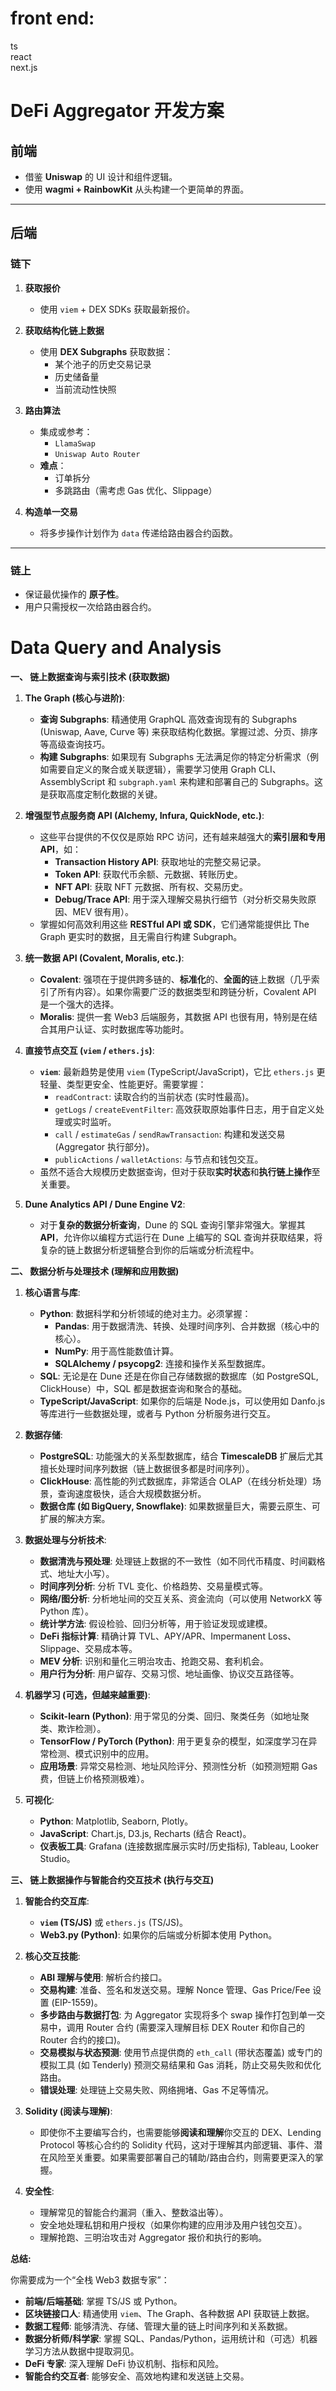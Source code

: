 # front end:
 
ts  
react  
next.js

# DeFi Aggregator 开发方案

## 前端

- 借鉴 **Uniswap** 的 UI 设计和组件逻辑。
- 使用 **wagmi + RainbowKit** 从头构建一个更简单的界面。

---

## 后端

### 链下

1. **获取报价**
   - 使用 `viem` + DEX SDKs 获取最新报价。

2. **获取结构化链上数据**
   - 使用 **DEX Subgraphs** 获取数据：
     - 某个池子的历史交易记录
     - 历史储备量
     - 当前流动性快照

3. **路由算法**
   - 集成或参考：
     - `LlamaSwap`
     - `Uniswap Auto Router`
   - **难点**：
     - 订单拆分
     - 多跳路由（需考虑 Gas 优化、Slippage）

4. **构造单一交易**
   - 将多步操作计划作为 `data` 传递给路由器合约函数。

---

### 链上

- 保证最优操作的 **原子性**。
- 用户只需授权一次给路由器合约。


# Data Query and Analysis

**一、 链上数据查询与索引技术 (获取数据)**

1.  **The Graph (核心与进阶)**:
    * **查询 Subgraphs**: 精通使用 GraphQL 高效查询现有的 Subgraphs (Uniswap, Aave, Curve 等) 来获取结构化数据。掌握过滤、分页、排序等高级查询技巧。
    * **构建 Subgraphs**: 如果现有 Subgraphs 无法满足你的特定分析需求（例如需要自定义的聚合或关联逻辑），需要学习使用 Graph CLI、AssemblyScript 和 `subgraph.yaml` 来构建和部署自己的 Subgraphs。这是获取高度定制化数据的关键。

2.  **增强型节点服务商 API (Alchemy, Infura, QuickNode, etc.)**:
    * 这些平台提供的不仅仅是原始 RPC 访问，还有越来越强大的**索引层和专用 API**，如：
        * **Transaction History API**: 获取地址的完整交易记录。
        * **Token API**: 获取代币余额、元数据、转账历史。
        * **NFT API**: 获取 NFT 元数据、所有权、交易历史。
        * **Debug/Trace API**: 用于深入理解交易执行细节（对分析交易失败原因、MEV 很有用）。
    * 掌握如何高效利用这些 **RESTful API 或 SDK**，它们通常能提供比 The Graph 更实时的数据，且无需自行构建 Subgraph。

3.  **统一数据 API (Covalent, Moralis, etc.)**:
    * **Covalent**: 强项在于提供跨多链的、**标准化**的、**全面的**链上数据（几乎索引了所有内容）。如果你需要广泛的数据类型和跨链分析，Covalent API 是一个强大的选择。
    * **Moralis**: 提供一套 Web3 后端服务，其数据 API 也很有用，特别是在结合其用户认证、实时数据库等功能时。

4.  **直接节点交互 (`viem` / `ethers.js`)**:
    * **`viem`**: 最新趋势是使用 `viem` (TypeScript/JavaScript)，它比 `ethers.js` 更轻量、类型更安全、性能更好。需要掌握：
        * `readContract`: 读取合约的当前状态 (实时性最高)。
        * `getLogs` / `createEventFilter`: 高效获取原始事件日志，用于自定义处理或实时监听。
        * `call` / `estimateGas` / `sendRawTransaction`: 构建和发送交易 (Aggregator 执行部分)。
        * `publicActions` / `walletActions`: 与节点和钱包交互。
    * 虽然不适合大规模历史数据查询，但对于获取**实时状态**和**执行链上操作**至关重要。

5.  **Dune Analytics API / Dune Engine V2**:
    * 对于**复杂的数据分析查询**，Dune 的 SQL 查询引擎非常强大。掌握其 **API**，允许你以编程方式运行在 Dune 上编写的 SQL 查询并获取结果，将复杂的链上数据分析逻辑整合到你的后端或分析流程中。

**二、 数据分析与处理技术 (理解和应用数据)**

1.  **核心语言与库**:
    * **Python**: 数据科学和分析领域的绝对主力。必须掌握：
        * **Pandas**: 用于数据清洗、转换、处理时间序列、合并数据（核心中的核心）。
        * **NumPy**: 用于高性能数值计算。
        * **SQLAlchemy / psycopg2**: 连接和操作关系型数据库。
    * **SQL**: 无论是在 Dune 还是在你自己存储数据的数据库（如 PostgreSQL, ClickHouse）中，SQL 都是数据查询和聚合的基础。
    * **TypeScript/JavaScript**: 如果你的后端是 Node.js，可以使用如 Danfo.js 等库进行一些数据处理，或者与 Python 分析服务进行交互。

2.  **数据存储**:
    * **PostgreSQL**: 功能强大的关系型数据库，结合 **TimescaleDB** 扩展后尤其擅长处理时间序列数据（链上数据很多都是时间序列）。
    * **ClickHouse**: 高性能的列式数据库，非常适合 OLAP（在线分析处理）场景，查询速度极快，适合大规模数据分析。
    * **数据仓库 (如 BigQuery, Snowflake)**: 如果数据量巨大，需要云原生、可扩展的解决方案。

3.  **数据处理与分析技术**:
    * **数据清洗与预处理**: 处理链上数据的不一致性（如不同代币精度、时间戳格式、地址大小写）。
    * **时间序列分析**: 分析 TVL 变化、价格趋势、交易量模式等。
    * **网络/图分析**: 分析地址间的交互关系、资金流向（可以使用 NetworkX 等 Python 库）。
    * **统计学方法**: 假设检验、回归分析等，用于验证发现或建模。
    * **DeFi 指标计算**: 精确计算 TVL、APY/APR、Impermanent Loss、Slippage、交易成本等。
    * **MEV 分析**: 识别和量化三明治攻击、抢跑交易、套利机会。
    * **用户行为分析**: 用户留存、交易习惯、地址画像、协议交互路径等。

4.  **机器学习 (可选，但越来越重要)**:
    * **Scikit-learn (Python)**: 用于常见的分类、回归、聚类任务（如地址聚类、欺诈检测）。
    * **TensorFlow / PyTorch (Python)**: 用于更复杂的模型，如深度学习在异常检测、模式识别中的应用。
    * **应用场景**: 异常交易检测、地址风险评分、预测性分析（如预测短期 Gas 费，但链上价格预测极难）。

5.  **可视化**:
    * **Python**: Matplotlib, Seaborn, Plotly。
    * **JavaScript**: Chart.js, D3.js, Recharts (结合 React)。
    * **仪表板工具**: Grafana (连接数据库展示实时/历史指标), Tableau, Looker Studio。

**三、 链上数据操作与智能合约交互技术 (执行与交互)**

1.  **智能合约交互库**:
    * **`viem` (TS/JS)** 或 `ethers.js` (TS/JS)。
    * **Web3.py (Python)**: 如果你的后端或分析脚本使用 Python。

2.  **核心交互技能**:
    * **ABI 理解与使用**: 解析合约接口。
    * **交易构建**: 准备、签名和发送交易。理解 Nonce 管理、Gas Price/Fee 设置 (EIP-1559)。
    * **多步路由与数据打包**: 为 Aggregator 实现将多个 swap 操作打包到单一交易中，调用 Router 合约 (需要深入理解目标 DEX Router 和你自己的 Router 合约的接口)。
    * **交易模拟与状态预测**: 使用节点提供商的 `eth_call` (带状态覆盖) 或专门的模拟工具 (如 Tenderly) 预测交易结果和 Gas 消耗，防止交易失败和优化路由。
    * **错误处理**: 处理链上交易失败、网络拥堵、Gas 不足等情况。

3.  **Solidity (阅读与理解)**:
    * 即使你不主要编写合约，也需要能够**阅读和理解**你交互的 DEX、Lending Protocol 等核心合约的 Solidity 代码，这对于理解其内部逻辑、事件、潜在风险至关重要。如果需要部署自己的辅助/路由合约，则需要更深入的掌握。

4.  **安全性**:
    * 理解常见的智能合约漏洞（重入、整数溢出等）。
    * 安全地处理私钥和用户授权（如果你构建的应用涉及用户钱包交互）。
    * 理解抢跑、三明治攻击对 Aggregator 报价和执行的影响。

**总结:**

你需要成为一个“全栈 Web3 数据专家”：

* **前端/后端基础**: 掌握 TS/JS 或 Python。
* **区块链接口人**: 精通使用 `viem`、The Graph、各种数据 API 获取链上数据。
* **数据工程师**: 能够清洗、存储、管理大量的链上时间序列和关系数据。
* **数据分析师/科学家**: 掌握 SQL、Pandas/Python，运用统计和（可选）机器学习方法从数据中提取洞见。
* **DeFi 专家**: 深入理解 DeFi 协议机制、指标和风险。
* **智能合约交互者**: 能够安全、高效地构建和发送链上交易。

